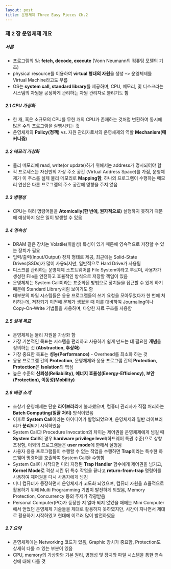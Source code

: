 ```yaml
---
layout: post
title: 운영체제 Three Easy Pieces Ch.2
---
```


### 제 2 장 운영체제 개요

##### 서론

- 프로그램의 일: **fetch, decode, execute** (Vonn Neumann의 컴퓨팅 모델의 기초)
- physical resource를 이용하여 **virtual 형태의 자원**을 생성 –> 운영체제를 Virtual Machine라고도 부름
- OS는 **system call, standard library**를 제공하며, CPU, 메모리, 및 디스크라는 시스템의 자원을 공정하게 관리하는 자원 관리자로 불리기도 함

##### 2.1 CPU 가상화

- 한 개, 혹은 소규모의 CPU를 무한 개의 CPU가 존재하는 것처럼 변환하여 동시에 많은 수의 프로그램을 실행시키는 것
- 운영체제의 **Policy(정책)** vs. 자원 관리자로서의 운영체제의 역할 **Mechanism(매커니즘)**

##### 2.2 메모리 가상화

- 물리 메모리에 read, write(or update)하기 위해서는 address가 명시되어야 함
- 각 프로세스는 자신만의 가상 주소 공간 (Virtual Address Space)를 가짐, 운영체제가 이 주소를 실제 물리 메모리로 **Mapping함**, 하나의 프로그램이 수행하는 메모리 연산은 다른 프로그램의 주소 공간에 영향을 주지 않음

##### 2.3 병행성

- CPU는 여러 명령어들을 **Atomically(한 번에, 원자적으로)** 실행하지 못하기 때문에 예상하지 않은 일이 발생할 수 있음

##### 2.4 영속성

- DRAM 같은 장치는 Volatile(휘발성) 특성이 있기 때문에 영속적으로 저장할 수 있는 장치가 필요
- 입력/출력(Input/Output) 장치 형태로 제공, 최근에는 Solid-State Drives(SSDs)가 많이 사용되지만, 일반적으로 Hard Drive가 사용됨
- 디스크를 관리하는 운영체제 소프트웨어를 File System이라고 부르며, 사용자가 생성한 File을 안전하고 효율적인 방식으로 저장할 책임이 있음
- 운영체제는 System Call이라는 표준화된 방법으로 장치들을 접근할 수 있게 하기 때문에 Standard Library처럼 보이기도 함
- 대부분의 파일 시스템들은 응용 프로그램들의 쓰기 요청을 모아두었다가 한 번에 처리하는데, 저장되기 이전에 문제가 생겼을 때 이를 대비하여 Journaling이나 Copy-On-Write 기법들을 사용하며, 다양한 자료 구조를 사용함

##### 2.5 설계 목표

- 운영체제는 물리 자원을 가상화 함
- 가장 기본적인 목표는 시스템을 편리하고 사용하기 쉽게 만드는 데 필요한 **개념**을 정의하는 것 **(Abstraction, 추상화)**
- 가장 중요한 목표는 **성능(Performance)** - Overhead를 최소화 하는 것 
- 응용 프로그램 간의 **Protection**, 운영체제와 응용 프로그램 간의 **Protection**, **Protection**은 **Isolation**의 핵심
- 높은 수준의 **신뢰성(Reliability), 에너지 효율성(Energy-Efficiency), 보안(Protection), 이동성(Mobility)**

##### 2.6 배경 소개

- 초창기 운영체제는 단순 **라이브러리**에 불과했으며, 컴퓨터 관리자가 직접 처리하는 **Batch Computing(일괄 처리)** 방식이었음
- 이후로 **System Call**이라는 아이디어가 발명되었으며, 운영체제와 일반 라이브러리가 **분리**되기 시작하였음
- System Call과  Procedure Invocation의 차이는 제어권을 운영체제에게 넘길  때 **System Call**의 경우 **hardware privilege level**(하드웨어 특권 수준)으로 상향 조정함, 이외의 프로그램들은 **user mode**에 한해서 실행됨
- 사용자 응용 프로그램들이 수행할 수 없는 작업을 수행하면 **Trap**이라는 특수한 하드웨어 명령어를 호출하여 System Call을 수행함
- System Call이 시작되면 미리 지정된 **Trap Handler** 함수에게 제어권을 넘기고, **Kernel Mode**로 격상 시킨 뒤 특수 작업을 끝나고 **return-from-trap** 명령어를 사용하여 제어권을 다시 사용자에게 넘김
- 미니 컴퓨터가 등장하면서 운영체제가 고도화 되었으며, 컴퓨터 자원을 효율적으로 활용하기 위해 Multi Programming 기법이 발전하게 되었음, Memory Protection, Concurrency 등의 주제가 각광받음
- Personal Computer(PC)가 등장한 지 얼마 되지 않았을 때에는 Mini Computer에서 얻었던 운영체제 기술들을 제대로 활용하지 못하였지만, 시간이 지나면서 제대로 활용하기 시작하였고 현대에 이르러 많이 발전하였음

##### 2.7 요약

- 운영체제에는 Networking 코드가 있음, Graphic 장치가 중요함, Protection도 상세히 다룰 수 있는 부분이 있음
- CPU, memory의 가상화와 기본 원리, 병행성 및 장치와 파일 시스템을 통한 영속성에 대해 다룰 것